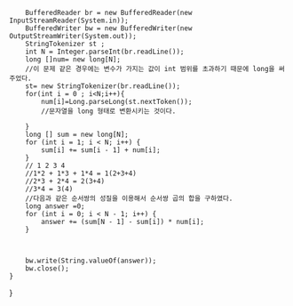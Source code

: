 
        BufferedReader br = new BufferedReader(new InputStreamReader(System.in));
        BufferedWriter bw = new BufferedWriter(new OutputStreamWriter(System.out));
        StringTokenizer st ;
        int N = Integer.parseInt(br.readLine());
        long []num= new long[N];
        //이 문제 같은 경우에는 변수가 가지는 값이 int 범위를 초과하기 때문에 long을 써주었다.
        st= new StringTokenizer(br.readLine());
        for(int i = 0 ; i<N;i++){
            num[i]=Long.parseLong(st.nextToken());
            //문자열을 long 형태로 변환시키는 것이다.

        }
        long [] sum = new long[N];
        for (int i = 1; i < N; i++) {
            sum[i] += sum[i - 1] + num[i];
        }
        // 1 2 3 4
        //1*2 + 1*3 + 1*4 = 1(2+3+4)
        //2*3 + 2*4 = 2(3+4)
        //3*4 = 3(4)
        //다음과 같은 순서쌍의 성질을 이용해서 순서쌍 곱의 합을 구하였다.
        long answer =0;
        for (int i = 0; i < N - 1; i++) {
            answer += (sum[N - 1] - sum[i]) * num[i];
        }



        bw.write(String.valueOf(answer));
        bw.close();
    }
}

